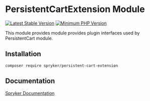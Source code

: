 # PersistentCartExtension Module
[![Latest Stable Version](https://poser.pugx.org/spryker/persistent-cart-extension/v/stable.svg)](https://packagist.org/packages/spryker/persistent-cart-extension)
[![Minimum PHP Version](https://img.shields.io/badge/php-%3E%3D%208.0-8892BF.svg)](https://php.net/)

This module provides module provides plugin interfaces used by PersistentCart module.

## Installation

```
composer require spryker/persistent-cart-extension
```

## Documentation

[Spryker Documentation](https://docs.spryker.com)
